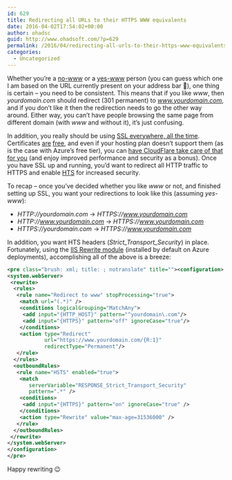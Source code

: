 ```yaml
---
id: 629
title: Redirecting all URLs to their HTTPS WWW equivalents
date: 2016-04-02T17:54:02+00:00
author: ohadsc
guid: http://www.ohadsoft.com/?p=629
permalink: /2016/04/redirecting-all-urls-to-their-https-www-equivalents/
categories:
  - Uncategorized
---
```

Whether you&#8217;re a <a href="http://no-www.org/" target="_blank">no-www</a> or a <a href="http://www.yes-www.org/" target="_blank">yes-www</a> person (you can guess which one I am based on the URL currently present on your address bar 🙂<span>)</span>, one thing is certain &#8211; you need to be consistent. This means that if you like _www_, then _yourdomain.com_ should redirect (301 permanent) to _www.yourdomain.com_, and if you don&#8217;t like it then the redirection needs to go the other way around. Either way, you can&#8217;t have people browsing the same page from different domain (with _www_ and without it), it&#8217;s just confusing.

In addition, you really should be using <a href="https://blog.mozilla.org/security/2015/04/30/deprecating-non-secure-http/" target="_blank">SSL everywhere, all the time</a>. Certificates <a href="https://letsencrypt.org/" target="_blank">are</a> <a href="https://www.startssl.com/Support?v=1" target="_blank">free</a>, and even if your hosting plan doesn&#8217;t support them (as is the case with Azure&#8217;s free tier), you can <a href="http://www.troyhunt.com/2015/04/how-to-get-your-ssl-for-free-on-shared.html" target="_blank">have CloudFlare take care of that for you</a> (and enjoy improved performance and security as a bonus). Once you have SSL up and running, you&#8217;d want to redirect all HTTP traffic to HTTPS and enable <a href="https://en.wikipedia.org/wiki/HTTP_Strict_Transport_Security" target="_blank">HTS</a> for increased security.

To recap &#8211; once you&#8217;ve decided whether you like _www_ or not, and finished setting up SSL, you want your redirections to look like this (assuming _yes-www_):

  * _HTTP://yourdomain.com_ -> _HTTPS://www.yourdomain.com_
  * _HTTP://www.yourdomain.com_ -> _HTTPS://www.yourdomain.com_
  * _HTTPS://yourdomain.com_ -> _HTTPS://www.yourdomain.com_

In addition, you want HTS headers (_Strict\_Transport\_Security_) in place. Fortunately, using the <a href="http://www.iis.net/learn/extensions/url-rewrite-module/url-rewrite-module-20-configuration-reference" target="_blank">IIS Rewrite module</a> (installed by default on Azure deployments), accomplishing all of the above is a breeze:

```xml
<pre class="brush: xml; title: ; notranslate" title=""><configuration>
<system.webServer>
 <rewrite>
  <rules>
   <rule name="Redirect to www" stopProcessing="true">
    <match url="(.*)" />
    <conditions logicalGrouping="MatchAny">
     <add input="{HTTP_HOST}" pattern="^yourdomain\.com"/>
     <add input="{HTTPS}" pattern="off" ignoreCase="true"/>
    </conditions>
    <action type="Redirect" 
            url="https://www.yourdomain.com/{R:1}" 
            redirectType="Permanent"/>
   </rule>
  </rules>
  <outboundRules>
   <rule name="HSTS" enabled="true">
    <match 
       serverVariable="RESPONSE_Strict_Transport_Security" 
       pattern=".*" />
    <conditions>
     <add input="{HTTPS}" pattern="on" ignoreCase="true" />
    </conditions>
    <action type="Rewrite" value="max-age=31536000" />
   </rule>
  </outboundRules>
 </rewrite>
</system.webServer>
</configuration>
</pre>
```
Happy rewriting 😉